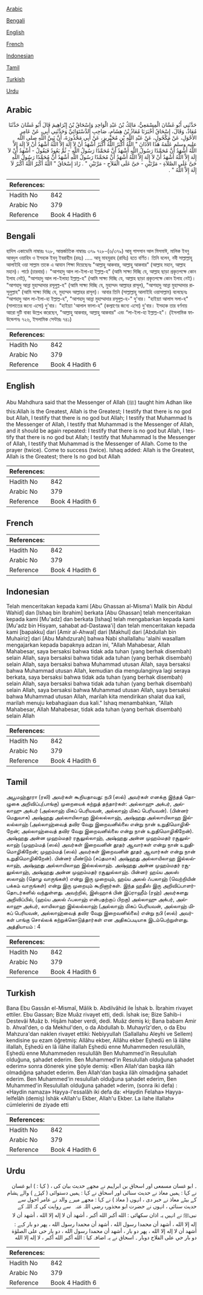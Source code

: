 [Arabic](#arabic)

[Bengali](#bengali)

[English](#english)

[French](#french)

[Indonesian](#indonesian)

[Tamil](#tamil)

[Turkish](#turkish)

[Urdu](#urdu)

## Arabic


<div dir="rtl" lang="ar" style={{fontSize:'larger',backgroundColor:'#f8f9fa',padding:20}}>
حَدَّثَنِي أَبُو غَسَّانَ الْمِسْمَعِيُّ، مَالِكُ بْنُ عَبْدِ الْوَاحِدِ وَإِسْحَاقُ بْنُ إِبْرَاهِيمَ قَالَ أَبُو غَسَّانَ حَدَّثَنَا مُعَاذٌ، وَقَالَ، إِسْحَاقُ أَخْبَرَنَا مُعَاذُ بْنُ هِشَامٍ، صَاحِبِ الدَّسْتَوَائِيِّ وَحَدَّثَنِي أَبِي، عَنْ عَامِرٍ الأَحْوَلِ، عَنْ مَكْحُولٍ، عَنْ عَبْدِ اللَّهِ بْنِ مُحَيْرِيزٍ، عَنْ أَبِي مَحْذُورَةَ، أَنَّ نَبِيَّ اللَّهِ صلى الله عليه وسلم عَلَّمَهُ هَذَا الأَذَانَ ‏"‏ اللَّهُ أَكْبَرُ اللَّهُ أَكْبَرُ أَشْهَدُ أَنْ لاَ إِلَهَ إِلاَّ اللَّهُ أَشْهَدُ أَنْ لاَ إِلَهَ إِلاَّ اللَّهُ أَشْهَدُ أَنَّ مُحَمَّدًا رَسُولُ اللَّهِ أَشْهَدُ أَنَّ مُحَمَّدًا رَسُولُ اللَّهِ - ثُمَّ يَعُودُ فَيَقُولُ - أَشْهَدُ أَنْ لاَ إِلَهَ إِلاَّ اللَّهُ أَشْهَدُ أَنْ لاَ إِلَهَ إِلاَّ اللَّهُ أَشْهَدُ أَنَّ مُحَمَّدًا رَسُولُ اللَّهِ أَشْهَدُ أَنَّ مُحَمَّدًا رَسُولُ اللَّهِ حَىَّ عَلَى الصَّلاَةِ - مَرَّتَيْنِ - حَىَّ عَلَى الْفَلاَحِ - مَرَّتَيْنِ ‏"‏ ‏.‏ زَادَ إِسْحَاقُ ‏"‏ اللَّهُ أَكْبَرُ اللَّهُ أَكْبَرُ لاَ إِلَهَ إِلاَّ اللَّهُ ‏"‏ ‏.‏
</div>
<div style={{backgroundColor:'#f8f9fa',padding:20, marginBottom: 10}}><table> <thead> <tr> <th>References:</th> <th></th> </tr> </thead> <tbody><tr><td>Hadith No</td><td>842</td></tr><tr><td>Arabic No</td><td>379</td></tr><tr><td>Reference</td><td>Book 4 Hadith 6</td></tr></tbody></table></div>

## Bengali


<div dir="ltr" lang="bn" style={{fontSize:'larger',backgroundColor:'#f8f9fa',padding:20}}>
হাদিস একাডেমি নাম্বারঃ ৭২৮, আন্তর্জাতিক নাম্বারঃ ৩৭৯ ৭২৮-(৬/৩৭৯) আবূ গাসসান আল মিসমাঈ, মালিক ইবনু আবদুল ওয়াহিদ ও ইসহাক ইবনু ইবরাহীম (রহঃ) ..... আবূ মাহযুরাহ (রাযিঃ) হতে বর্ণিত। তিনি বলেন, নবী সাল্লাল্লাহু আলাইহি ওয়া সাল্লাম তাকে এ আযান শিক্ষা দিয়েছেনঃ "আল্লাহু আকবার, আল্লাহু আকবার" (আল্লাহ মহান, আল্লাহ মহান)। পাঠে (চারবার)। "আশহাদু আল লা-ইলা-হা ইল্লাল্ল-হ" (আমি সাক্ষ্য দিচ্ছি যে, আল্লাহ ছাড়া প্রকৃতপক্ষে কোন ইলাহ নেই), "আশহাদু আল লা-ইলাহা ইল্লাল্ল-হ" (আমি সাক্ষ্য দিচ্ছি যে, আল্লাহ ছাড়া প্রকৃতপক্ষে কোন ইলাহ নেই)। "আশহাদু আন্না মুহাম্মাদার রসূলুল্ল-হ" (আমি সাক্ষ্য দিচ্ছি যে, মুহাম্মদ আল্লাহর রাসূল), "আশহাদু আন্না মুহাম্মাদার রাসূলুল্লাহ" (আমি সাক্ষ্য দিচ্ছি যে, মুহাম্মদ আল্লাহর রাসূল)। আবার তিনি (সাল্লাল্লাহু আলাইহি ওয়াসাল্লাম) বলেছেনঃ “আশহাদু আল লা-ইলা-হা ইল্লাল্ল-হ", "আশহাদু আন্না মুহাম্মাদার রসূলুল্ল-হ-" দু'বার। "হাইয়্যা আলাস সলা-হ" (সালাতের জন্যে এসো) দু'বার। "হাইয়্যা 'আলাল ফালা-হ" (কল্যাণের জন্যে এসো) দু'বার। ইসহাক তার বর্ণনায় আরো দুটি বাক্য উল্লেখ করেছেন, "আল্লাহু আকবার, আল্লাহু আকবার" এবং “লা-ইলা-হা ইল্লাল্ল-হ"। (ইসলামিক ফাউন্ডেশনঃ ৭২৬, ইসলামিক সেন্টারঃ ৭৪১)
</div>
<div style={{backgroundColor:'#f8f9fa',padding:20, marginBottom: 10}}><table> <thead> <tr> <th>References:</th> <th></th> </tr> </thead> <tbody><tr><td>Hadith No</td><td>842</td></tr><tr><td>Arabic No</td><td>379</td></tr><tr><td>Reference</td><td>Book 4 Hadith 6</td></tr></tbody></table></div>

## English


<div dir="ltr" lang="en" style={{fontSize:'larger',backgroundColor:'#f8f9fa',padding:20}}>
Abu Mahdhura said that the Messenger of Allah (ﷺ) taught him Adhan like this:Allah is the Greatest, Allah is the Greatest; I testify that there is no god but Allah, I testify that there is no god but Allah; I testify that Muhammad Is the Messenger of Allah, I testify that Muhammad is the Messenger of Allah, and it should be again repeated: I testify that there is no god but Allah, I testify that there is no god but Allah; I testify that Muhammad Is the Messenger of Allah, I testify that Muhammad is the Messenger of Allah. Come to the prayer (twice). Come to success (twice). Ishaq added: Allah is the Greatest, Allah is the Greatest; there Is no god but Allah
</div>
<div style={{backgroundColor:'#f8f9fa',padding:20, marginBottom: 10}}><table> <thead> <tr> <th>References:</th> <th></th> </tr> </thead> <tbody><tr><td>Hadith No</td><td>842</td></tr><tr><td>Arabic No</td><td>379</td></tr><tr><td>Reference</td><td>Book 4 Hadith 6</td></tr></tbody></table></div>

## French


<div dir="ltr" lang="fr" style={{fontSize:'larger',backgroundColor:'#f8f9fa',padding:20}}>

</div>
<div style={{backgroundColor:'#f8f9fa',padding:20, marginBottom: 10}}><table> <thead> <tr> <th>References:</th> <th></th> </tr> </thead> <tbody><tr><td>Hadith No</td><td>842</td></tr><tr><td>Arabic No</td><td>379</td></tr><tr><td>Reference</td><td>Book 4 Hadith 6</td></tr></tbody></table></div>

## Indonesian


<div dir="ltr" lang="id" style={{fontSize:'larger',backgroundColor:'#f8f9fa',padding:20}}>
Telah menceritakan kepada kami [Abu Ghassan al-Misma'i Malik bin Abdul Wahid] dan [Ishaq bin Ibrahim] berkata [Abu Ghassan] telah menceritakan kepada kami [Mu'adz] dan berkata [Ishaq] telah mengabarkan kepada kami [Mu'adz bin Hisyam, sahabat ad-Dastawa'i] dan telah menceritakan kepada kami [bapakku] dari [Amir al-Ahwal] dari [Makhul] dari [Abdullah bin Muhairiz] dari [Abu Mahdzurah] bahwa Nabi shallallahu 'alaihi wasallam mengajarkan kepada bapaknya adzan ini, "Allah Mahabesar, Allah Mahabesar, saya bersaksi bahwa tidak ada tuhan (yang berhak disembah) selain Allah, saya bersaksi bahwa tidak ada tuhan (yang berhak disembah) selain Allah, saya bersaksi bahwa Muhammad utusan Allah, saya bersaksi bahwa Muhammad utusan Allah, kemudian dia mengulanginya lagi seraya berkata, saya bersaksi bahwa tidak ada tuhan (yang berhak disembah) selain Allah, saya bersaksi bahwa tidak ada tuhan (yang berhak disembah) selain Allah, saya bersaksi bahwa Muhammad utusan Allah, saya bersaksi bahwa Muhammad utusan Allah, marilah kita mendirikan shalat dua kali, marilah menuju kebahagiaan dua kali." Ishaq menambahkan, "Allah Mahabesar, Allah Mahabesar, tidak ada tuhan (yang berhak disembah) selain Allah
</div>
<div style={{backgroundColor:'#f8f9fa',padding:20, marginBottom: 10}}><table> <thead> <tr> <th>References:</th> <th></th> </tr> </thead> <tbody><tr><td>Hadith No</td><td>842</td></tr><tr><td>Arabic No</td><td>379</td></tr><tr><td>Reference</td><td>Book 4 Hadith 6</td></tr></tbody></table></div>

## Tamil


<div dir="ltr" lang="ta" style={{fontSize:'larger',backgroundColor:'#f8f9fa',padding:20}}>
அபூமஹ்தூரா (ரலி) அவர்கள் கூறியதாவது: நபி (ஸல்) அவர்கள் எனக்கு இந்தத் தொழுகை அறிவிப்பு(பாங்கு) முறையைக் கற்றுத் தந்தார்கள்: அல்லாஹு அக்பர், அல்லாஹு அக்பர் (அல்லாஹ் மிகப் பெரியவன், அல்லாஹ் மிகப் பெரியவன்). (பின்னர் மெதுவாக) அஷ்ஹது அல்லாயிலாஹ இல்லல்லாஹ், அஷ்ஹது அல்லாயிலாஹ இல்லல்லாஹ் (அல்லாஹ்வைத் தவிர வேறு இறைவனில்லை என்று நான் உறுதிமொழிகிறேன்; அல்லாஹ்வைத் தவிர வேறு இறைவனில்லை என்று நான் உறுதிமொழிகிறேன்). அஷ்ஹது அன்ன முஹம்மதர் ரசூலுல்லாஹ், அஷ்ஹது அன்ன முஹம்மதர் ரசூலுல்லாஹ் (முஹம்மத் (ஸல்) அவர்கள் இறைவனின் தூதர் ஆவார்கள் என்று நான் உறுதிமொழிகிறேன்; முஹம்மத் (ஸல்) அவர்கள் இறைவனின் தூதர் ஆவார்கள் என்று நான் உறுதிமொழிகிறேன்). பின்னர் மீண்டும் (சப்தமாக) அஷ்ஹது அல்லாயிலாஹ இல்லல்லாஹ், அஷ்ஹது அல்லாயிலாஹ இல்லல்லாஹ். அஷ்ஹது அன்ன முஹம்மதர் ரசூலுல்லாஹ், அஷ்ஹது அன்ன முஹம்மதர் ரசூலுல்லாஹ். பின்னர் ஹய்ய அலஸ் ஸலாஹ் (தொழ வாருங்கள்) என்று இரு முறையும், ஹய்ய அலல் ஃபலாஹ் (வெற்றியின் பக்கம் வாருங்கள்) என்று இரு முறையும் கூறினார்கள். இந்த ஹதீஸ் இரு அறிவிப்பாளர்தொடர்களில் வந்துள்ளது. அவற்றில், இஸ்ஹாக் பின் இப்ராஹீம் (ரஹ்) அவர்களது அறிவிப்பில், (ஹய்ய அலல் ஃபலாஹ் என்பதற்குப் பிறகு) அல்லாஹு அக்பர், அல்லாஹு அக்பர், லாயிலாஹ இல்லல்லாஹ் (அல்லாஹ் மிகப் பெரியவன், அல்லாஹ் மிகப் பெரியவன், அல்லாஹ்வைத் தவிர வேறு இறைவனில்லை) என்று நபி (ஸல்) அவர்கள் பாங்கு சொல்லக் கற்றுக்கொடுத்தார்கள் என அதிகப்படியாக இடம்பெற்றுள்ளது. அத்தியாயம் : 4
</div>
<div style={{backgroundColor:'#f8f9fa',padding:20, marginBottom: 10}}><table> <thead> <tr> <th>References:</th> <th></th> </tr> </thead> <tbody><tr><td>Hadith No</td><td>842</td></tr><tr><td>Arabic No</td><td>379</td></tr><tr><td>Reference</td><td>Book 4 Hadith 6</td></tr></tbody></table></div>

## Turkish


<div dir="ltr" lang="tr" style={{fontSize:'larger',backgroundColor:'#f8f9fa',padding:20}}>
Bana Ebu Gassân el-Mismaî, Mâlik b. Abdilvâhid ile İshak b. İbrahim rivayet ettiler. Ebu Gassan; Bize Muâz rivayet etti, dedi. İshak ise; Bize Sahib-i Destevâi Muâz b. Hişâm haber verdi, dedi. Muâz demiş ki; Bana babam Amir b. Ahval'den, o da Mekhul'den, o da Abdullah b. Muhayrîz'den, o da Ebu Mahzura'dan naklen rivayet ettiki: Nebiyyullah (Sallallahu Aleyhi ve Sellem) kendisine şu ezam öğretmiş: Allâhu ekber, Allâhu ekber Eşhedü en lâ ilâhe illallah, Eşhedü en lâ ilâhe illallah Eşhedü enne Muhammeden resulullâh, Eşhedü enne Muhammeden resulullâh Ben Muhammed'in Resulullah olduğuna, şahadet ederim. Ben Muhammed'in Resulullah olduğuna şahadet ederim» sonra dönerek yine şöyle demiş: «Ben Allah'dan başka ilâh olmadığına şahadet ederim. Ben Allah'dan başka ilâh olmadığına şahadet ederim. Ben Muhammed'in resulullah olduğuna şahadet ederim, Ben Muhammed'in Resulullah olduğuna şahadet »derim, (sonra iki defa) : «Haydin namaza» Hayya-l'essalâh iki defa da: «Haydin Felaha» Hayya-lelfelâh (demiş) İshâk «Allah'u Ekber, Allah'u Ekber. La ilahe illallah» cümlelerini de ziyade etti
</div>
<div style={{backgroundColor:'#f8f9fa',padding:20, marginBottom: 10}}><table> <thead> <tr> <th>References:</th> <th></th> </tr> </thead> <tbody><tr><td>Hadith No</td><td>842</td></tr><tr><td>Arabic No</td><td>379</td></tr><tr><td>Reference</td><td>Book 4 Hadith 6</td></tr></tbody></table></div>

## Urdu


<div dir="rtl" lang="ur" style={{fontSize:'larger',backgroundColor:'#f8f9fa',padding:20}}>
۔ ابو غسان مسمعی اور اسحاق بن ابراہیم نے مجھے حدیث بیان کی ، ( کہا : ) ابو غسان نے کہا : ہمیں معاذ نے حدیث سنائی اور اسحاق نے کہا : ہمیں دستوائی ( کپڑے ) والے ہشام کے بیٹے معاذ نے خبر دی ، انہوں ( معاذ ) نے کہا : مجھے میرے والد نے عامر احول سے حدیث سنائی ، انہوں نے حضرت ابو محذورہ ‌رضی ‌اللہ ‌عنہ ‌ ‌ سے روایت کی کہ اللہ کے نبیﷺ نے انہیں یہ اذان سکھائی : الله أكبر الله أكبر ، أشهد أن لا إله إلا الله ، أشهد أن لا إله إلا الله ، أشهد أن محمدا رسول الله ، أشهد أن محمدا رسول الله ، پھر دو بار کہے : أشهد أن لا إله إلا الله ، پھر دو بار ، أشهد أن محمدا رسول الله ، دو بار حی على الصلوٰة دو بار حي على الفلاح دوبار ۔ اسحاق نے یہ اضافہ کیا : الله أكبر الله أكبر ، لا إله إلا الله
</div>
<div style={{backgroundColor:'#f8f9fa',padding:20, marginBottom: 10}}><table> <thead> <tr> <th>References:</th> <th></th> </tr> </thead> <tbody><tr><td>Hadith No</td><td>842</td></tr><tr><td>Arabic No</td><td>379</td></tr><tr><td>Reference</td><td>Book 4 Hadith 6</td></tr></tbody></table></div>